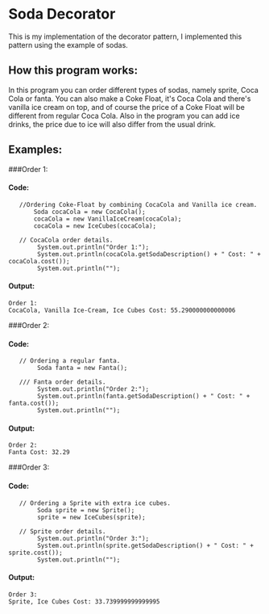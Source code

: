# Soda Decorator

This is my implementation of the decorator pattern, I implemented this pattern using the example of sodas.

## How this program works:

In this program you can order different types of sodas, namely sprite, Coca Cola or fanta. You can also make a Coke Float, it's Coca Cola and there's vanilla ice cream on top, and of course the price of a Coke Float will be different from regular Coca Cola. Also in the program you can add ice drinks, the price due to ice will also differ from the usual drink.


## Examples:
###Order 1:
#### Code:
~~~ 
   //Ordering Coke-Float by combining CocaCola and Vanilla ice cream.
       Soda cocaCola = new CocaCola();
       cocaCola = new VanillaIceCream(cocaCola);
       cocaCola = new IceCubes(cocaCola);
   
   // CocaCola order details.
        System.out.println("Order 1:");
        System.out.println(cocaCola.getSodaDescription() + " Cost: " + cocaCola.cost());
        System.out.println("");
~~~
#### Output:
~~~
Order 1:
CocaCola, Vanilla Ice-Cream, Ice Cubes Cost: 55.290000000000006
~~~

###Order 2:
#### Code:
~~~ 
   // Ordering a regular fanta.
        Soda fanta = new Fanta();
   
   /// Fanta order details.
        System.out.println("Order 2:");
        System.out.println(fanta.getSodaDescription() + " Cost: " + fanta.cost());
        System.out.println("");
~~~
#### Output:
~~~
Order 2:
Fanta Cost: 32.29
~~~

###Order 3:
#### Code:
~~~ 
   // Ordering a Sprite with extra ice cubes.
        Soda sprite = new Sprite();
        sprite = new IceCubes(sprite);
   
   // Sprite order details.
        System.out.println("Order 3:");
        System.out.println(sprite.getSodaDescription() + " Cost: " + sprite.cost());
        System.out.println("");
~~~
#### Output:
~~~
Order 3:
Sprite, Ice Cubes Cost: 33.739999999999995
~~~